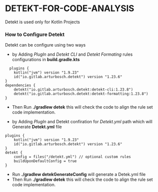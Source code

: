 # DETEKT-FOR-CODE-ANALYSIS
Detekt is used only for Kotlin Projects

### How to Configure Detekt
Detekt can be configure using two ways

- by Adding *PlugIn* and *Detekt CLI* and *Detekt Formating* rules configurations in **build.gradle.kts**
```
  plugins {
    kotlin("jvm") version "1.9.23"
    id("io.gitlab.arturbosch.detekt") version "1.23.6" 
}
dependencies {
    detekt("io.gitlab.arturbosch.detekt:detekt-cli:1.23.8")
    detekt("io.gitlab.arturbosch.detekt:detekt-formatting:1.23.8")
}
 ```
- Then Run **./gradlew detek** this will check the code to align the rule set code implementation.

  
- by Adding *PlugIn* and Detekt confiration for *Detekt.yml* path which will Generate **Detekt.yml** file
```
plugins {
    kotlin("jvm") version "1.9.23"
    id("io.gitlab.arturbosch.detekt") version "1.23.6" 
}
detekt {
    config = files("/detekt.yml") // optional custom rules
    buildUponDefaultConfig = true
}
```
- Run **./gradlew detekGenerateConfig** will generate a Detek.yml file
- Then Run **./gradlew detek** this will check the code to align the rule set code implementation.

